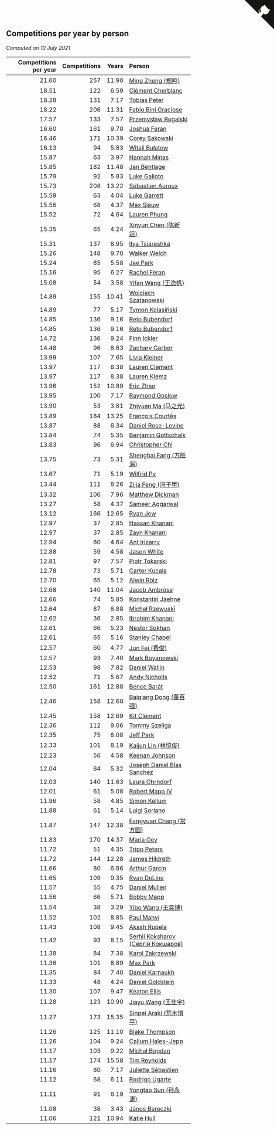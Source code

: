 ## Competitions per year by person

*Computed on 10 July 2021*

| Competitions per year | Competitions | Years | Person |
| ---: | ---: | ---: | :--- |
| 21.60 | 257 | 11.90 | [Ming Zheng (郑鸣)](https://www.worldcubeassociation.org/persons/2009ZHEN11) |
| 18.51 | 122 | 6.59 | [Clément Cherblanc](https://www.worldcubeassociation.org/persons/2014CHER05) |
| 18.28 | 131 | 7.17 | [Tobias Peter](https://www.worldcubeassociation.org/persons/2014PETE03) |
| 18.22 | 206 | 11.31 | [Fabio Bini Graciose](https://www.worldcubeassociation.org/persons/2010GRAC02) |
| 17.57 | 133 | 7.57 | [Przemysław Rogalski](https://www.worldcubeassociation.org/persons/2013ROGA02) |
| 16.60 | 161 | 9.70 | [Joshua Feran](https://www.worldcubeassociation.org/persons/2011FERA01) |
| 16.46 | 171 | 10.39 | [Corey Sakowski](https://www.worldcubeassociation.org/persons/2011SAKO01) |
| 16.13 | 94 | 5.83 | [Witali Bułatow](https://www.worldcubeassociation.org/persons/2015BUAT01) |
| 15.87 | 63 | 3.97 | [Hannah Minas](https://www.worldcubeassociation.org/persons/2017MINA04) |
| 15.85 | 182 | 11.48 | [Jan Bentlage](https://www.worldcubeassociation.org/persons/2010BENT01) |
| 15.79 | 92 | 5.83 | [Luke Galioto](https://www.worldcubeassociation.org/persons/2015GALI02) |
| 15.73 | 208 | 13.22 | [Sébastien Auroux](https://www.worldcubeassociation.org/persons/2008AURO01) |
| 15.59 | 63 | 4.04 | [Luke Garrett](https://www.worldcubeassociation.org/persons/2017GARR05) |
| 15.56 | 68 | 4.37 | [Max Siauw](https://www.worldcubeassociation.org/persons/2017SIAU02) |
| 15.52 | 72 | 4.64 | [Lauren Phung](https://www.worldcubeassociation.org/persons/2016PHUN02) |
| 15.35 | 65 | 4.24 | [Xinyun Chen (陈新运)](https://www.worldcubeassociation.org/persons/2017CHEN36) |
| 15.31 | 137 | 8.95 | [Ilya Tsiareshka](https://www.worldcubeassociation.org/persons/2012TERE01) |
| 15.26 | 148 | 9.70 | [Walker Welch](https://www.worldcubeassociation.org/persons/2011WELC01) |
| 15.24 | 85 | 5.58 | [Jae Park](https://www.worldcubeassociation.org/persons/2015PARK24) |
| 15.16 | 95 | 6.27 | [Rachel Feran](https://www.worldcubeassociation.org/persons/2015FERA01) |
| 15.08 | 54 | 3.58 | [Yifan Wang (王逸帆)](https://www.worldcubeassociation.org/persons/2017WANY29) |
| 14.89 | 155 | 10.41 | [Wojciech Szatanowski](https://www.worldcubeassociation.org/persons/2011SZAT01) |
| 14.89 | 77 | 5.17 | [Tymon Kolasiński](https://www.worldcubeassociation.org/persons/2016KOLA02) |
| 14.85 | 136 | 9.16 | [Reto Bubendorf](https://www.worldcubeassociation.org/persons/2012BUBE01) |
| 14.85 | 136 | 9.16 | [Reto Bubendorf](https://www.worldcubeassociation.org/persons/2012BUBE01) |
| 14.72 | 136 | 9.24 | [Finn Ickler](https://www.worldcubeassociation.org/persons/2012ICKL01) |
| 14.48 | 96 | 6.63 | [Zachary Garber](https://www.worldcubeassociation.org/persons/2014GARB01) |
| 13.99 | 107 | 7.65 | [Livia Kleiner](https://www.worldcubeassociation.org/persons/2013KLEI03) |
| 13.97 | 117 | 8.38 | [Lauren Clement](https://www.worldcubeassociation.org/persons/2013KLEM01) |
| 13.97 | 117 | 8.38 | [Lauren Klemz](https://www.worldcubeassociation.org/persons/2013KLEM01) |
| 13.96 | 152 | 10.89 | [Eric Zhao](https://www.worldcubeassociation.org/persons/2010ZHAO19) |
| 13.95 | 100 | 7.17 | [Raymond Goslow](https://www.worldcubeassociation.org/persons/2014GOSL01) |
| 13.90 | 53 | 3.81 | [Zhiyuan Ma (马之元)](https://www.worldcubeassociation.org/persons/2017MAZH04) |
| 13.89 | 184 | 13.25 | [François Courtès](https://www.worldcubeassociation.org/persons/2008COUR01) |
| 13.87 | 88 | 6.34 | [Daniel Rose-Levine](https://www.worldcubeassociation.org/persons/2015ROSE01) |
| 13.84 | 74 | 5.35 | [Benjamin Gottschalk](https://www.worldcubeassociation.org/persons/2016GOTT01) |
| 13.83 | 96 | 6.94 | [Christopher Chi](https://www.worldcubeassociation.org/persons/2014CHIC01) |
| 13.75 | 73 | 5.31 | [Shenghai Fang (方胜海)](https://www.worldcubeassociation.org/persons/2016FANG01) |
| 13.67 | 71 | 5.19 | [Wilfrid Py](https://www.worldcubeassociation.org/persons/2016PYWI01) |
| 13.44 | 111 | 8.26 | [Zijia Feng (冯子甲)](https://www.worldcubeassociation.org/persons/2013FENG02) |
| 13.32 | 106 | 7.96 | [Matthew Dickman](https://www.worldcubeassociation.org/persons/2013DICK01) |
| 13.27 | 58 | 4.37 | [Sameer Aggarwal](https://www.worldcubeassociation.org/persons/2017AGGA01) |
| 13.12 | 166 | 12.65 | [Ryan Jew](https://www.worldcubeassociation.org/persons/2008JEWR01) |
| 12.97 | 37 | 2.85 | [Hassan Khanani](https://www.worldcubeassociation.org/persons/2018KHAN26) |
| 12.97 | 37 | 2.85 | [Zayn Khanani](https://www.worldcubeassociation.org/persons/2018KHAN28) |
| 12.94 | 60 | 4.64 | [Ant Irizarry](https://www.worldcubeassociation.org/persons/2016IRIZ02) |
| 12.88 | 59 | 4.58 | [Jason White](https://www.worldcubeassociation.org/persons/2016WHIT16) |
| 12.81 | 97 | 7.57 | [Piotr Tokarski](https://www.worldcubeassociation.org/persons/2013TOKA01) |
| 12.78 | 73 | 5.71 | [Carter Kucala](https://www.worldcubeassociation.org/persons/2015KUCA01) |
| 12.70 | 65 | 5.12 | [Alwin Rölz](https://www.worldcubeassociation.org/persons/2016ROLZ01) |
| 12.68 | 140 | 11.04 | [Jacob Ambrose](https://www.worldcubeassociation.org/persons/2010AMBR01) |
| 12.66 | 74 | 5.85 | [Konstantin Jaehne](https://www.worldcubeassociation.org/persons/2015JAEH01) |
| 12.64 | 87 | 6.88 | [Michał Rzewuski](https://www.worldcubeassociation.org/persons/2014RZEW01) |
| 12.62 | 36 | 2.85 | [Ibrahim Khanani](https://www.worldcubeassociation.org/persons/2018KHAN27) |
| 12.61 | 66 | 5.23 | [Nestor Sokhan](https://www.worldcubeassociation.org/persons/2016SOKH01) |
| 12.61 | 65 | 5.16 | [Stanley Chapel](https://www.worldcubeassociation.org/persons/2016CHAP04) |
| 12.57 | 60 | 4.77 | [Jun Fei (费俊)](https://www.worldcubeassociation.org/persons/2016FEIJ02) |
| 12.57 | 93 | 7.40 | [Mark Boyanowski](https://www.worldcubeassociation.org/persons/2014BOYA01) |
| 12.53 | 98 | 7.82 | [Daniel Wallin](https://www.worldcubeassociation.org/persons/2013WALL03) |
| 12.52 | 71 | 5.67 | [Andy Nicholls](https://www.worldcubeassociation.org/persons/2015NICH04) |
| 12.50 | 161 | 12.88 | [Bence Barát](https://www.worldcubeassociation.org/persons/2008BARA01) |
| 12.46 | 158 | 12.68 | [Baiqiang Dong (董百强)](https://www.worldcubeassociation.org/persons/2008DONG06) |
| 12.45 | 158 | 12.69 | [Kit Clement](https://www.worldcubeassociation.org/persons/2008CLEM01) |
| 12.36 | 112 | 9.06 | [Tommy Szeliga](https://www.worldcubeassociation.org/persons/2012SZEL01) |
| 12.35 | 75 | 6.08 | [Jeff Park](https://www.worldcubeassociation.org/persons/2015PARK08) |
| 12.33 | 101 | 8.19 | [Kaijun Lin (林恺俊)](https://www.worldcubeassociation.org/persons/2013LINK01) |
| 12.23 | 56 | 4.58 | [Keenan Johnson](https://www.worldcubeassociation.org/persons/2016JOHN30) |
| 12.04 | 64 | 5.32 | [Joseph Daniel Blas Sanchez](https://www.worldcubeassociation.org/persons/2016SANC08) |
| 12.03 | 140 | 11.63 | [Laura Ohrndorf](https://www.worldcubeassociation.org/persons/2009OHRN01) |
| 12.01 | 61 | 5.08 | [Robert Mapp IV](https://www.worldcubeassociation.org/persons/2016IVRO01) |
| 11.96 | 58 | 4.85 | [Simon Kellum](https://www.worldcubeassociation.org/persons/2016KELL12) |
| 11.88 | 61 | 5.14 | [Luigi Soriano](https://www.worldcubeassociation.org/persons/2016SORI04) |
| 11.87 | 147 | 12.38 | [Fangyuan Chang (常方圆)](https://www.worldcubeassociation.org/persons/2009CHAN04) |
| 11.83 | 170 | 14.37 | [Maria Oey](https://www.worldcubeassociation.org/persons/2007OEYM01) |
| 11.72 | 51 | 4.35 | [Tripp Peters](https://www.worldcubeassociation.org/persons/2017PETE04) |
| 11.72 | 144 | 12.28 | [James Hildreth](https://www.worldcubeassociation.org/persons/2009HILD01) |
| 11.66 | 80 | 6.86 | [Arthur Garcin](https://www.worldcubeassociation.org/persons/2014GARC27) |
| 11.65 | 109 | 9.35 | [Ryan DeLine](https://www.worldcubeassociation.org/persons/2012DELI01) |
| 11.57 | 55 | 4.75 | [Daniel Mullen](https://www.worldcubeassociation.org/persons/2016MULL04) |
| 11.56 | 66 | 5.71 | [Bobby Mapp](https://www.worldcubeassociation.org/persons/2015MAPP01) |
| 11.54 | 38 | 3.29 | [Yibo Wang (王奕博)](https://www.worldcubeassociation.org/persons/2018WANG39) |
| 11.52 | 102 | 8.85 | [Paul Mahvi](https://www.worldcubeassociation.org/persons/2012MAHV01) |
| 11.43 | 108 | 9.45 | [Akash Rupela](https://www.worldcubeassociation.org/persons/2012RUPE01) |
| 11.42 | 93 | 8.15 | [Serhii Koksharov (Сергій Кокшаров)](https://www.worldcubeassociation.org/persons/2013KOKS01) |
| 11.38 | 84 | 7.38 | [Karol Zakrzewski](https://www.worldcubeassociation.org/persons/2014ZAKR01) |
| 11.36 | 101 | 8.89 | [Max Park](https://www.worldcubeassociation.org/persons/2012PARK03) |
| 11.35 | 84 | 7.40 | [Daniel Karnaukh](https://www.worldcubeassociation.org/persons/2014KARN02) |
| 11.33 | 48 | 4.24 | [Daniel Goldstein](https://www.worldcubeassociation.org/persons/2017GOLD01) |
| 11.30 | 107 | 9.47 | [Keaton Ellis](https://www.worldcubeassociation.org/persons/2012ELLI01) |
| 11.28 | 123 | 10.90 | [Jiayu Wang (王佳宇)](https://www.worldcubeassociation.org/persons/2010WANG53) |
| 11.27 | 173 | 15.35 | [Sinpei Araki (荒木慎平)](https://www.worldcubeassociation.org/persons/2006ARAK01) |
| 11.26 | 125 | 11.10 | [Blake Thompson](https://www.worldcubeassociation.org/persons/2010THOM03) |
| 11.26 | 104 | 9.24 | [Callum Hales-Jepp](https://www.worldcubeassociation.org/persons/2012HALE01) |
| 11.17 | 103 | 9.22 | [Michał Bogdan](https://www.worldcubeassociation.org/persons/2012BOGD01) |
| 11.17 | 174 | 15.58 | [Tim Reynolds](https://www.worldcubeassociation.org/persons/2005REYN01) |
| 11.16 | 80 | 7.17 | [Juliette Sébastien](https://www.worldcubeassociation.org/persons/2014SEBA01) |
| 11.12 | 68 | 6.11 | [Rodrigo Ugarte](https://www.worldcubeassociation.org/persons/2015UGAR01) |
| 11.11 | 91 | 8.19 | [Yongtao Sun (孙永涛)](https://www.worldcubeassociation.org/persons/2013SUNY02) |
| 11.08 | 38 | 3.43 | [János Bereczki](https://www.worldcubeassociation.org/persons/2018BERE01) |
| 11.06 | 121 | 10.94 | [Katie Hull](https://www.worldcubeassociation.org/persons/2010HULL01) |


<a href="https://github.com/jonatanklosko/wca_statistics" class="github-corner" aria-label="View source on Github"><svg width="80" height="80" viewBox="0 0 250 250" style="fill:#151513; color:#fff; position: absolute; top: 0; border: 0; right: 0;" aria-hidden="true"><path d="M0,0 L115,115 L130,115 L142,142 L250,250 L250,0 Z"></path><path d="M128.3,109.0 C113.8,99.7 119.0,89.6 119.0,89.6 C122.0,82.7 120.5,78.6 120.5,78.6 C119.2,72.0 123.4,76.3 123.4,76.3 C127.3,80.9 125.5,87.3 125.5,87.3 C122.9,97.6 130.6,101.9 134.4,103.2" fill="currentColor" style="transform-origin: 130px 106px;" class="octo-arm"></path><path d="M115.0,115.0 C114.9,115.1 118.7,116.5 119.8,115.4 L133.7,101.6 C136.9,99.2 139.9,98.4 142.2,98.6 C133.8,88.0 127.5,74.4 143.8,58.0 C148.5,53.4 154.0,51.2 159.7,51.0 C160.3,49.4 163.2,43.6 171.4,40.1 C171.4,40.1 176.1,42.5 178.8,56.2 C183.1,58.6 187.2,61.8 190.9,65.4 C194.5,69.0 197.7,73.2 200.1,77.6 C213.8,80.2 216.3,84.9 216.3,84.9 C212.7,93.1 206.9,96.0 205.4,96.6 C205.1,102.4 203.0,107.8 198.3,112.5 C181.9,128.9 168.3,122.5 157.7,114.1 C157.9,116.9 156.7,120.9 152.7,124.9 L141.0,136.5 C139.8,137.7 141.6,141.9 141.8,141.8 Z" fill="currentColor" class="octo-body"></path></svg></a><style>.github-corner:hover .octo-arm{animation:octocat-wave 560ms ease-in-out}@keyframes octocat-wave{0%,100%{transform:rotate(0)}20%,60%{transform:rotate(-25deg)}40%,80%{transform:rotate(10deg)}}@media (max-width:500px){.github-corner:hover .octo-arm{animation:none}.github-corner .octo-arm{animation:octocat-wave 560ms ease-in-out}}</style>
